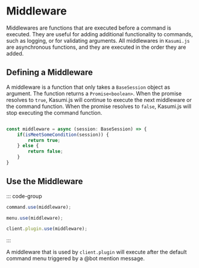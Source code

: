 # Middleware

Middlewares are functions that are executed before a command is executed. They are useful for adding additional functionality to commands, such as logging, or for validating arguments. All middlewares in `Kasumi.js` are asynchronous functions, and they are executed in the order they are added.

## Defining a Middleware

A middleware is a function that only takes a `BaseSession` object as argument. The function returns a `Promise<boolean>`. When the promise resolves to `true`, Kasumi.js will continue to execute the next middleware or the command function. When the promise resolves to `false`, Kasumi.js will stop executing the command function.

```typescript

const middleware = async (session: BaseSession) => {
    if(isMeetSomeCondition(session)) {
        return true;
    } else {
        return false;
    }
}

```

## Use the Middleware

::: code-group

```typescript [Command]
command.use(middleware);
```

```typescript [Menu]
menu.use(middleware);
```

```typescript [Plugin]
client.plugin.use(middleware);
```

:::

A middleware that is used by `client.plugin` will execute after the default command menu triggered by a @bot mention message.

